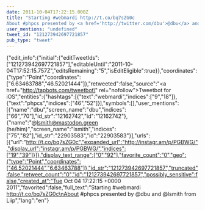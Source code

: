 ```yaml
---
date: 2011-10-04T17:22:15.000Z
title: "Starting #webmardi http://t.co/bq7sZG0c
About #phpcs presented by <a href='http://twitter.com/dbu'>@dbu</a> and <a href='http://twitter.com/lsmith'>@lsmith</a> from Liip″"
user_mentions: "undefined"
tweet_id: "121273942697721857"
pub_type: "tweet"
---
```

{"edit_info":{"initial":{"editTweetIds":["121273942697721857"],"editableUntil":"2011-10-04T17:52:15.757Z","editsRemaining":"5","isEditEligible":true}},"coordinates":{"type":"Point","coordinates":["6.63463788","46.52021444"]},"retweeted":false,"source":"<a href=\"http://tapbots.com/tweetbot\" rel=\"nofollow\">Tweetbot for iOS</a>","entities":{"hashtags":[{"text":"webmardi","indices":["9","18"]},{"text":"phpcs","indices":["46","52"]}],"symbols":[],"user_mentions":[{"name":"dbu","screen_name":"dbu","indices":["66","70"],"id_str":"12162742","id":"12162742"},{"name":"@lsmith@mastodon.green (he/him)","screen_name":"lsmith","indices":["75","82"],"id_str":"22903583","id":"22903583"}],"urls":[{"url":"http://t.co/bq7sZG0c","expanded_url":"http://instagr.am/p/PGBWG/","display_url":"instagr.am/p/PGBWG/","indices":["19","39"]}]},"display_text_range":["0","92"],"favorite_count":"0","geo":{"type":"Point","coordinates":["46.52021444","6.63463788"]},"id_str":"121273942697721857","truncated":false,"retweet_count":"0","id":"121273942697721857","possibly_sensitive":false,"created_at":"Tue Oct 04 17:22:15 +0000 2011","favorited":false,"full_text":"Starting #webmardi http://t.co/bq7sZG0c\nAbout #phpcs presented by @dbu and @lsmith from Liip","lang":"en"}
